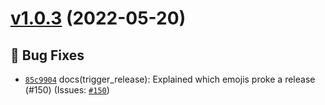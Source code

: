 # [v1.0.3](https://github.com/Candy-Doc/candy-doc-maven-plugin/compare/v1.0.2...v1.0.3) (2022-05-20)

## 🐛 Bug Fixes
- [`85c9904`](https://github.com/Candy-Doc/candy-doc-maven-plugin/commit/85c9904)  docs(trigger_release): Explained which emojis proke a release (#150) (Issues: [`#150`](https://github.com/Candy-Doc/candy-doc-maven-plugin/issues/150))
